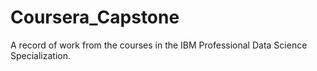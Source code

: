# Coursera_Capstone
A record of work from the courses in the IBM Professional Data Science Specialization.
